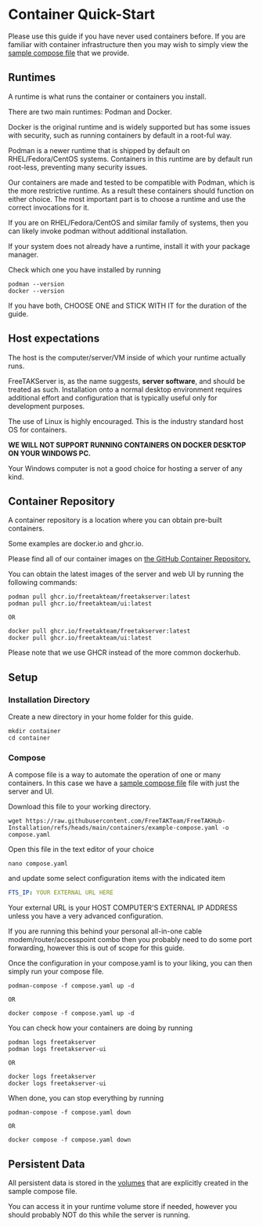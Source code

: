 
# Container Quick-Start
Please use this guide if you have never used containers before.
If you are familiar with container infrastructure then you may wish to simply view the [sample compose file](https://github.com/FreeTAKTeam/FreeTAKHub-Installation/blob/main/containers/example-compose.yaml) that we provide.


## Runtimes
A runtime is what runs the container or containers you install.

There are two main runtimes: Podman and Docker.

Docker is the original runtime and is widely supported but has some issues with security, such as running containers by default in a root-ful way.

Podman is a newer runtime that is shipped by default on RHEL/Fedora/CentOS systems. Containers in this runtime are by default run root-less, preventing many security issues.

Our containers are made and tested to be compatible with Podman, which is the more restrictive runtime. As a result these containers should function on either choice. The most important part is to choose a runtime and use the correct invocations for it.

If you are on RHEL/Fedora/CentOS and similar family of systems, then you can likely invoke podman without additional installation.

If your system does not already have a runtime, install it with your package manager.

Check which one you have installed by running
```shell
podman --version
docker --version
```
If you have both, CHOOSE ONE and STICK WITH IT for the duration of the guide.

## Host expectations
The host is the computer/server/VM inside of which your runtime actually runs.

FreeTAKServer is, as the name suggests, **server software**, and should be treated as such. Installation onto a normal desktop environment requires additional effort and configuration that is typically useful only for development purposes.

The use of Linux is highly encouraged. This is the industry standard host OS for containers.

**WE WILL NOT SUPPORT RUNNING CONTAINERS ON DOCKER DESKTOP ON YOUR WINDOWS PC.**

Your Windows computer is not a good choice for hosting a server of any kind.

## Container Repository
A container repository is a location where you can obtain pre-built containers.

Some examples are docker.io and ghcr.io.

Please find all of our container images on [the GitHub Container Repository.](https://github.com/orgs/FreeTAKTeam/packages)

You can obtain the latest images of the server and web UI by running the following commands:
```shell
podman pull ghcr.io/freetakteam/freetakserver:latest
podman pull ghcr.io/freetakteam/ui:latest

OR

docker pull ghcr.io/freetakteam/freetakserver:latest
docker pull ghcr.io/freetakteam/ui:latest
```

Please note that we use GHCR instead of the more common dockerhub.

## Setup
### Installation Directory
Create a new directory in your home folder for this guide.
```shell
mkdir container
cd container
```

### Compose
A compose file is a way to automate the operation of one or many containers. In this case we have a [sample compose file](https://github.com/FreeTAKTeam/FreeTAKHub-Installation/blob/main/containers/example-compose.yaml) file with just the server and UI.

Download this file to your working directory.
```shell
wget https://raw.githubusercontent.com/FreeTAKTeam/FreeTAKHub-Installation/refs/heads/main/containers/example-compose.yaml -o compose.yaml
```

Open this file in the text editor of your choice
```shell
nano compose.yaml
```

and update some select configuration items with the indicated item
```yaml
FTS_IP: YOUR EXTERNAL URL HERE
```
Your external URL is your HOST COMPUTER'S EXTERNAL IP ADDRESS unless you have a very advanced configuration.

If you are running this behind your personal all-in-one cable modem/router/accesspoint combo then you probably need to do some port forwarding, however this is out of scope for this guide.

Once the configuration in your compose.yaml is to your liking, you can then simply run your compose file.
```shell
podman-compose -f compose.yaml up -d

OR

docker compose -f compose.yaml up -d
```

You can check how your containers are doing by running
```shell
podman logs freetakserver
podman logs freetakserver-ui

OR

docker logs freetakserver
docker logs freetakserver-ui
```

When done, you can stop everything by running
```shell
podman-compose -f compose.yaml down

OR

docker compose -f compose.yaml down
```
## Persistent Data

All persistent data is stored in the [volumes](https://docs.docker.com/engine/storage/volumes/) that are explicitly created in the sample compose file.

You can access it in your runtime volume store if needed, however you should probably NOT do this while the server is running.
